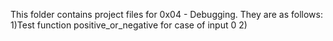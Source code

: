 This folder contains project files for 0x04 - Debugging. They are as follows:
1)Test function positive_or_negative for case of input 0
2)

